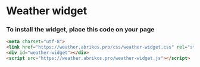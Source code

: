 
# Weather widget

### To install the widget, place this code on your page
```html
<meta charset="utf-8">
<link href="https://weather.abrikos.pro/css/weather-widget.css" rel="stylesheet">
<div id="weather-widget"></div>
<script src="https://weather.abrikos.pro/weather-widget.js"></script>
